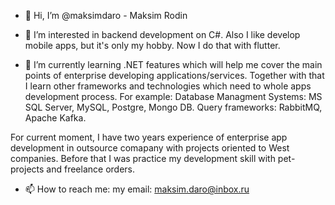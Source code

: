 - 👋 Hi, I’m @maksimdaro - Maksim Rodin

- 👀 I’m interested in backend development on C#. 
Also I like develop mobile apps, but it's only my hobby. Now I do that with flutter.

- 🌱 I’m currently learning .NET features which will help me cover the main points of enterprise developing applications/services. Together with that I learn other frameworks and technologies which need to whole apps development process. 
For example:
Database Managment Systems: MS SQL Server, MySQL, Postgre, Mongo DB.
Query frameworks: RabbitMQ,  Apache Kafka.

For current moment, I have two years experience of enterprise app development in outsource comapany with projects oriented to West companies. 
Before that I was practice my development skill with pet-projects and freelance orders.
  
- 📫 How to reach me:
my email: maksim.daro@inbox.ru
